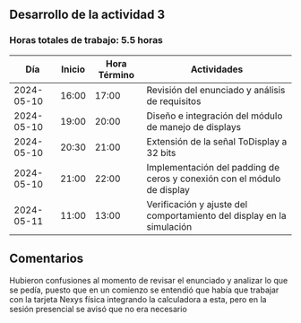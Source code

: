 
## Desarrollo de la actividad 3
### Horas totales de trabajo: 5.5 horas
| Día       | Inicio  | Hora Término | Actividades                                                      |
|-----------|---------|--------------|------------------------------------------------------------------|
| 2024-05-10| 16:00   | 17:00        | Revisión del enunciado y análisis de requisitos                 |
| 2024-05-10| 19:00   | 20:00        | Diseño e integración del módulo de manejo de displays                                 |
| 2024-05-10| 20:30   | 21:00        | Extensión de la señal ToDisplay a 32 bits                |
| 2024-05-10| 21:00   | 22:00        | Implementación del padding de ceros y conexión con el módulo de display                         |
| 2024-05-11| 11:00   | 13:00        | Verificación y ajuste del comportamiento del display en la simulación |

## Comentarios
Hubieron confusiones al momento de revisar el enunciado y analizar lo que se pedía, puesto que en un comienzo se entendió que había que trabajar con la tarjeta Nexys física integrando la calculadora a esta, pero en la sesión presencial se avisó que no era necesario
